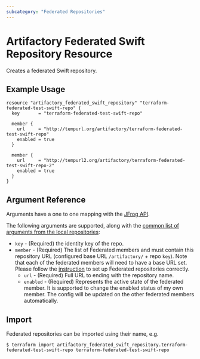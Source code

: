 ```yaml
---
subcategory: "Federated Repositories"
---
```

# Artifactory Federated Swift Repository Resource

Creates a federated Swift repository.

## Example Usage

```hcl
resource "artifactory_federated_swift_repository" "terraform-federated-test-swift-repo" {
  key       = "terraform-federated-test-swift-repo"

  member {
    url     = "http://tempurl.org/artifactory/terraform-federated-test-swift-repo"
    enabled = true
  }

  member {
    url     = "http://tempurl2.org/artifactory/terraform-federated-test-swift-repo-2"
    enabled = true
  }
}
```

## Argument Reference

Arguments have a one to one mapping with the [JFrog API](https://www.jfrog.com/confluence/display/JFROG/Repository+Configuration+JSON#RepositoryConfigurationJSON-FederatedRepository).

The following arguments are supported, along with the [common list of arguments from the local repositories](local.md):

* `key` - (Required) the identity key of the repo.
* `member` - (Required) The list of Federated members and must contain this repository URL (configured base URL
  `/artifactory/` + repo `key`). Note that each of the federated members will need to have a base URL set.
  Please follow the [instruction](https://www.jfrog.com/confluence/display/JFROG/Working+with+Federated+Repositories#WorkingwithFederatedRepositories-SettingUpaFederatedRepository)
  to set up Federated repositories correctly.
  * `url` - (Required) Full URL to ending with the repository name.
  * `enabled` - (Required) Represents the active state of the federated member. It is supported to change the enabled
    status of my own member. The config will be updated on the other federated members automatically.



## Import

Federated repositories can be imported using their name, e.g.
```
$ terraform import artifactory_federated_swift_repository.terraform-federated-test-swift-repo terraform-federated-test-swift-repo
```
